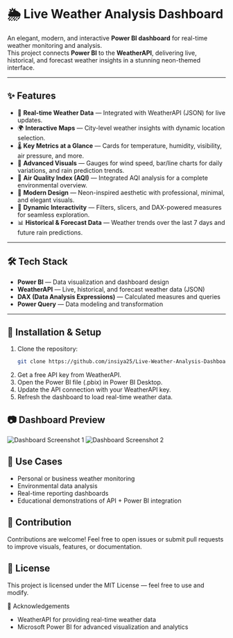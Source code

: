 # 🌦️ Live Weather Analysis Dashboard

An elegant, modern, and interactive **Power BI dashboard** for real-time weather monitoring and analysis.  
This project connects **Power BI** to the **WeatherAPI**, delivering live, historical, and forecast weather insights in a stunning neon-themed interface.

---

## ✨ Features

- 📡 **Real-time Weather Data** — Integrated with WeatherAPI (JSON) for live updates.  
- 🌍 **Interactive Maps** — City-level weather insights with dynamic location selection.  
- 🌡️ **Key Metrics at a Glance** — Cards for temperature, humidity, visibility, air pressure, and more.  
- 💨 **Advanced Visuals** — Gauges for wind speed, bar/line charts for daily variations, and rain prediction trends.  
- 🧭 **Air Quality Index (AQI)** — Integrated AQI analysis for a complete environmental overview.  
- 🎨 **Modern Design** — Neon-inspired aesthetic with professional, minimal, and elegant visuals.  
- 🔄 **Dynamic Interactivity** — Filters, slicers, and DAX-powered measures for seamless exploration.  
- 📊 **Historical & Forecast Data** — Weather trends over the last 7 days and future rain predictions.  

---

## 🛠️ Tech Stack

- **Power BI** — Data visualization and dashboard design  
- **WeatherAPI** — Live, historical, and forecast weather data (JSON)  
- **DAX (Data Analysis Expressions)** — Calculated measures and queries  
- **Power Query** — Data modeling and transformation  

---

## 🚀 Installation & Setup

1. Clone the repository:  
   ```bash
   git clone https://github.com/insiya25/Live-Weather-Analysis-Dashboard-Power-BI-Weather-API.git
2. Get a free API key from WeatherAPI.
3. Open the Power BI file (.pbix) in Power BI Desktop.
4. Update the API connection with your WeatherAPI key.
5. Refresh the dashboard to load real-time weather data.

## 📷 Dashboard Preview

![Dashboard Screenshot 1](./img.jpeg)
![Dashboard Screenshot 2](./img2.jpeg)


## 📌 Use Cases
- Personal or business weather monitoring
- Environmental data analysis
- Real-time reporting dashboards
- Educational demonstrations of API + Power BI integration

## 🤝 Contribution
Contributions are welcome!
Feel free to open issues or submit pull requests to improve visuals, features, or documentation.

## 📜 License
This project is licensed under the MIT License — feel free to use and modify.

🙌 Acknowledgements
- WeatherAPI for providing real-time weather data
- Microsoft Power BI for advanced visualization and analytics
